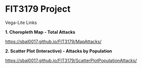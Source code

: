 # FIT3179 Project

Vega-Lite Links

<b>1. Choropleth Map - Total Attacks</b>

https://sbal0017.github.io/FIT3179/MapAttacks/


<b>2. Scatter Plot (Interactive) - Attacks by Population</b>

https://sbal0017.github.io/FIT3179/ScatterPlotPopulationAttacks/
